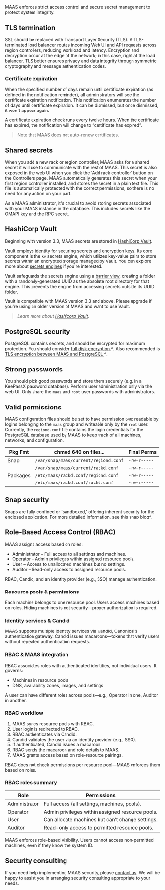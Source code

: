 MAAS enforces strict access control and secure secret management to protect system integrity.

## TLS termination

SSL should be replaced with Transport Layer Security (TLS).  A TLS-terminated load balancer routes incoming Web UI and API requests across region controllers, reducing workload and latency.  Encryption and decryption occur at the edge of the network; in this case, right at the load balancer. TLS better ensures privacy and data integrity through symmetric cryptography and message authentication codes.

### Certificate expiration

When the specified number of days remain until certificate expiration (as defined in the notification reminder), all administrators will see the certificate expiration notification. This notification enumerates the number of days until certificate expiration. It can be dismissed, but once dismissed, it won't appear again.

A certificate expiration check runs every twelve hours. When the certificate has expired, the notification will change to “certificate has expired”.

> Note that MAAS does not auto-renew certificates.

## Shared secrets

When you add a new rack or region controller, MAAS asks for a shared secret it will use to communicate with the rest of MAAS. This secret is also exposed in the web UI when you click the 'Add rack controller' button on the Controllers page. MAAS automatically generates this secret when your first region controller installed, and stores the secret in a plain text file. This file is automatically protected with the correct permissions, so there is no need for any action on your part.

As a MAAS administrator, it's crucial to avoid storing secrets associated with your MAAS instance in the database. This includes secrets like the OMAPI key and the RPC secret.

## HashiCorp Vault

Beginning with version 3.3, MAAS secrets are stored in [HashiCorp Vault](https://www.hashicorp.com/products/vault). 

Vault employs identity for securing secrets and encryption keys. Its core component is the `kv` secrets engine, which utilizes key-value pairs to store secrets within an encrypted storage managed by Vault. You can explore more about [secrets engines](https://developer.hashicorp.com/vault/docs/secrets) if you're interested.

Vault safeguards the secrets engine using a [barrier view](https://developer.hashicorp.com/vault/docs/secrets#barrier-view), creating a folder with a randomly-generated UUID as the absolute root directory for that engine. This prevents the engine from accessing secrets outside its UUID folder.

Vault is compatible with MAAS version 3.3 and above. Please upgrade if you're using an older version of MAAS and want to use Vault.

> *Learn more about [Hashicorp Vault](https://developer.hashicorp.com/vault/docs).*  

## PostgreSQL security

PostgreSQL contains secrets, and should be encrypted for maximum protection. You should consider [full disk encryption ](https://help.ubuntu.com/community/Full_Disk_Encryption_Howto_2019)**^**. Also recommended is [TLS encryption between MAAS and PostgreSQL ](https://www.postgresql.org/docs/current/ssl-tcp.html)**^**.

## Strong passwords

You should pick good passwords and store them securely (e.g. in a KeePassX password database). Perform user administration only via the web UI. Only share the `maas` and `root` user passwords with administrators.

## Valid permissions

MAAS configuration files should be set to have permission `640`: readable by logins belonging to the `maas` group and writeable only by the `root` user. Currently, the `regiond.conf` file contains the login credentials for the PostgreSQL database used by MAAS to keep track of all machines, networks, and configuration.

| Pkg Fmt  | chmod 640 on files...                | Final Perms  |
|----------|---------------------------------------|--------------|
| Snap     | `/var/snap/maas/current/regiond.conf` | `-rw-r-----` |
|          | `/var/snap/maas/current/rackd.conf`   | `-rw-r-----` |
| Packages | `/etc/maas/rackd.conf/regiond.conf`   | `-rw-r-----` |
|          | `/etc/maas/rackd.conf/rackd.conf`     | `-rw-r-----` | 

## Snap security

Snaps are fully confined or 'sandboxed,' offering inherent security for the enclosed application. For more detailed information, see [this snap blog](https://snapcraft.io/blog/where-eagles-snap-a-closer-look)**^**.

## Role-Based Access Control (RBAC)  

MAAS assigns access based on roles:  
- Administrator – Full access to all settings and machines.  
- Operator – Admin privileges within assigned resource pools.  
- User – Access to unallocated machines but no settings.  
- Auditor – Read-only access to assigned resource pools.  

RBAC, Candid, and an identity provider (e.g., SSO) manage authentication.  

### Resource pools & permissions  

Each machine belongs to one resource pool. Users access machines based on roles. Hiding machines is not security—proper authorization is required.  

### Identity services & Candid  

MAAS supports multiple identity services via Candid, Canonical’s authentication gateway. Candid issues macaroons—tokens that verify users without repeated authentication requests.  

### RBAC & MAAS integration  

RBAC associates roles with authenticated identities, not individual users. It governs:  
- Machines in resource pools  
- DNS, availability zones, images, and settings  

A user can have different roles across pools—e.g., Operator in one, Auditor in another.  

### RBAC workflow  

1. MAAS syncs resource pools with RBAC.  
2. User login is redirected to RBAC.  
3. RBAC authenticates via Candid.  
4. Candid validates the user via an identity provider (e.g., SSO).  
5. If authenticated, Candid issues a macaroon.  
6. RBAC sends the macaroon and role details to MAAS.  
7. MAAS grants access based on role-resource pairings.  

RBAC does not check permissions per resource pool—MAAS enforces them based on roles.  

### RBAC roles summary  

| Role        | Permissions |
|------------|-------------|
| Administrator | Full access (all settings, machines, pools). |
| Operator | Admin privileges within assigned resource pools. |
| User | Can allocate machines but can’t change settings. |
| Auditor | Read-only access to permitted resource pools. |

MAAS enforces role-based visibility. Users cannot access non-permitted machines, even if they know the system ID.

## Security consulting

If you need help implementing MAAS security, please [contact us](https://maas.io/docs/how-to-contact-us). We will be happy to assist you in arranging security consulting appropriate to your needs.
